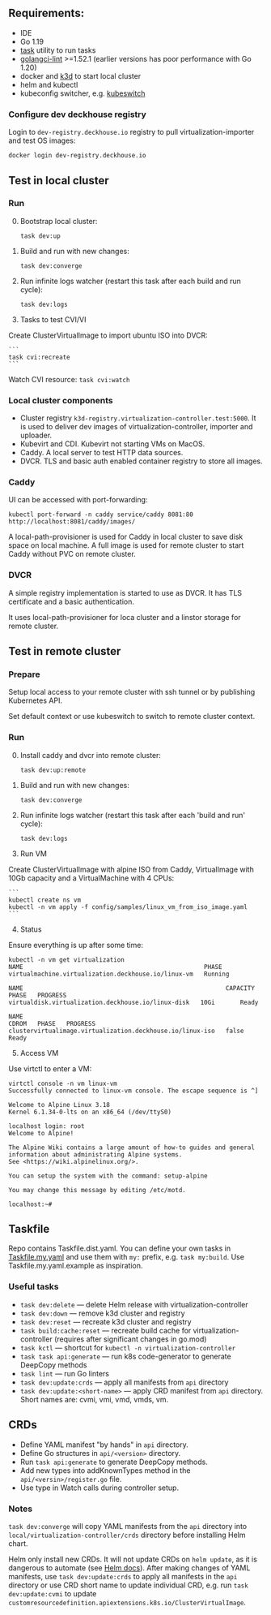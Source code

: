 ## Requirements:
- IDE
- Go 1.19
- [task](https://taskfile.dev/) utility to run tasks
- [golangci-lint](https://golangci-lint.run/usage/install/) >=1.52.1 (earlier versions has poor performance with Go 1.20)
- docker and [k3d](https://k3d.io/) to start local cluster
- helm and kubectl
- kubeconfig switcher, e.g. [kubeswitch](https://github.com/danielfoehrKn/kubeswitch)

### Configure dev deckhouse registry

Login to `dev-registry.deckhouse.io` registry to pull virtualization-importer and test OS images:

```
docker login dev-registry.deckhouse.io
```

## Test in local cluster

### Run

0. Bootstrap local cluster:

    ```
    task dev:up
    ```

1. Build and run with new changes:

    ```
    task dev:converge
    ```

2. Run infinite logs watcher (restart this task after each build and run cycle):

    ```
    task dev:logs
    ```

3. Tasks to test CVI/VI

Create ClusterVirtualImage to import ubuntu ISO into DVCR:

    ```
    task cvi:recreate
    ```

Watch CVI resource:
    ```
    task cvi:watch
    ```


### Local cluster components

- Cluster registry `k3d-registry.virtualization-controller.test:5000`. It is used to deliver dev images of virtualization-controller, importer and uploader.
- Kubevirt and CDI. Kubevirt not starting VMs on MacOS.
- Caddy. A local server to test HTTP data sources.
- DVCR. TLS and basic auth enabled container registry to store all images.

### Caddy
 
UI can be accessed with port-forwarding:

```
kubectl port-forward -n caddy service/caddy 8081:80
http://localhost:8081/caddy/images/
```

A local-path-provisioner is used for Caddy in local cluster to save disk space on local machine.
A full image is used for remote cluster to start Caddy without PVC on remote cluster.

### DVCR

A simple registry implementation is started to use as DVCR. It has TLS certificate and a basic authentication.

It uses local-path-provisioner for loca cluster and a linstor storage for remote cluster.

## Test in remote cluster

### Prepare

Setup local access to your remote cluster with ssh tunnel or by publishing Kubernetes API.

Set default context or use kubeswitch to switch to remote cluster context.

### Run

0. Install caddy and dvcr into remote cluster:

   ```
   task dev:up:remote
   ``` 

1. Build and run with new changes:

    ```
    task dev:converge
    ```

2. Run infinite logs watcher (restart this task after each 'build and run' cycle):

    ```
    task dev:logs
    ```

3. Run VM

Create ClusterVirtualImage with alpine ISO from Caddy, VirtualImage with 10Gb capacity and a VirtualMachine with 4 CPUs:

    ```
    kubectl create ns vm
    kubectl -n vm apply -f config/samples/linux_vm_from_iso_image.yaml
    ```

4. Status

Ensure everything is up after some time:

```
kubectl -n vm get virtualization
NAME                                                  PHASE
virtualmachine.virtualization.deckhouse.io/linux-vm   Running

NAME                                                        CAPACITY   PHASE   PROGRESS
virtualdisk.virtualization.deckhouse.io/linux-disk   10Gi       Ready

NAME                                                               CDROM   PHASE   PROGRESS
clustervirtualimage.virtualization.deckhouse.io/linux-iso   false   Ready
```

5. Access VM

Use virtctl to enter a VM:

```
virtctl console -n vm linux-vm
Successfully connected to linux-vm console. The escape sequence is ^]

Welcome to Alpine Linux 3.18
Kernel 6.1.34-0-lts on an x86_64 (/dev/ttyS0)

localhost login: root
Welcome to Alpine!

The Alpine Wiki contains a large amount of how-to guides and general
information about administrating Alpine systems.
See <https://wiki.alpinelinux.org/>.

You can setup the system with the command: setup-alpine

You may change this message by editing /etc/motd.

localhost:~# 
```

## Taskfile

Repo contains Taskfile.dist.yaml. You can define your own tasks in [Taskfile.my.yaml](https://taskfile.dev/usage/#supported-file-names) and use them with `my:` prefix, e.g. `task my:build`. Use Taskfile.my.yaml.example as inspiration.

### Useful tasks

- `task dev:delete` — delete Helm release with virtualization-controller
- `task dev:down` — remove k3d cluster and registry
- `task dev:reset` — recreate k3d cluster and registry
- `task build:cache:reset` — recreate build cache for virtualization-controller (requires after significant changes in go.mod)
- `task kctl` — shortcut for `kubectl -n virtualization-controller`
- `task task api:generate` — run k8s code-generator to generate DeepCopy methods
- `task lint` — run Go linters
- `task dev:update:crds` — apply all manifests from `api` directory
- `task dev:update:<short-name>` — apply CRD manifest from `api` directory. Short names are: cvmi, vmi, vmd, vmds, vm.


## CRDs

- Define YAML manifest "by hands" in `api` directory.
- Define Go structures in `api/<version>` directory.
- Run `task api:generate` to generate DeepCopy methods.
- Add new types into addKnownTypes method in the `api/<versin>/register.go` file.
- Use type in Watch calls during controller setup.

### Notes

`task dev:converge` will copy YAML manifests from the `api` directory into `local/virtualization-controller/crds` directory before installing Helm chart.

Helm only install new CRDs. It will not update CRDs on `helm update`, as it is dangerous to automate (see [Helm docs](https://helm.sh/docs/chart_best_practices/custom_resource_definitions/#some-caveats-and-explanations)). After making changes of YAML manifests, use `task dev:update:crds` to apply all manifests in the `api` directory or use CRD short name to update individual CRD, e.g. run `task dev:update:cvmi` to update `customresourcedefinition.apiextensions.k8s.io/ClusterVirtualImage`.
